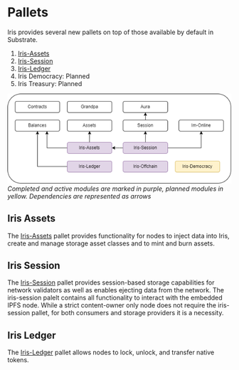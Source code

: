 # Pallets

Iris provides several new pallets on top of those available by default in Substrate.

1. [Iris-Assets](./pallet_iris_assets.md)
2. [Iris-Session](./pallet_iris_session.md)
3. [Iris-Ledger](./pallet_iris_ledger.md)
4. Iris Democracy: Planned
5. Iris Treasury: Planned

![runtime modules](./resources/runtime_modules.png)
*Completed and active modules are marked in purple, planned modules in yellow. Dependencies are represented as arrows*

## Iris Assets

The [Iris-Assets](./pallet_iris_assets.md) pallet provides functionality for nodes to inject data into Iris, create and manage storage asset classes and to mint and burn assets.

## Iris Session

The [Iris-Session](./pallet_iris_session.md) pallet provides session-based storage capabilities for network validators as well as enables ejecting data from the network. The iris-session palelt contains all functionality to interact with the embedded IPFS node. While a strict content-owner only node does not require the iris-session pallet, for both consumers and storage providers it is a necessity.

## Iris Ledger

The [Iris-Ledger](./pallets_iris_ledger.md) pallet allows nodes to lock, unlock, and transfer native tokens.
